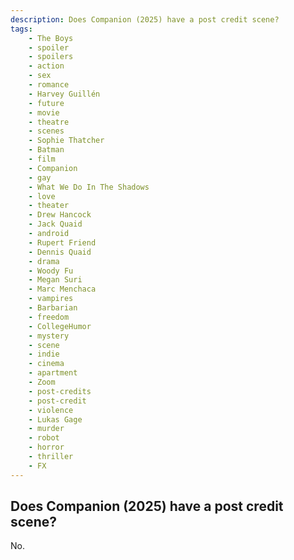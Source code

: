 ```yaml
---
description: Does Companion (2025) have a post credit scene?
tags: 
    - The Boys
    - spoiler
    - spoilers
    - action
    - sex
    - romance
    - Harvey Guillén
    - future
    - movie
    - theatre
    - scenes
    - Sophie Thatcher
    - Batman
    - film
    - Companion
    - gay
    - What We Do In The Shadows
    - love
    - theater
    - Drew Hancock
    - Jack Quaid
    - android
    - Rupert Friend
    - Dennis Quaid
    - drama
    - Woody Fu
    - Megan Suri
    - Marc Menchaca
    - vampires
    - Barbarian
    - freedom
    - CollegeHumor
    - mystery
    - scene
    - indie
    - cinema
    - apartment
    - Zoom
    - post-credits
    - post-credit
    - violence
    - Lukas Gage
    - murder
    - robot
    - horror
    - thriller
    - FX
---
```


## Does Companion (2025) have a post credit scene?

No.
